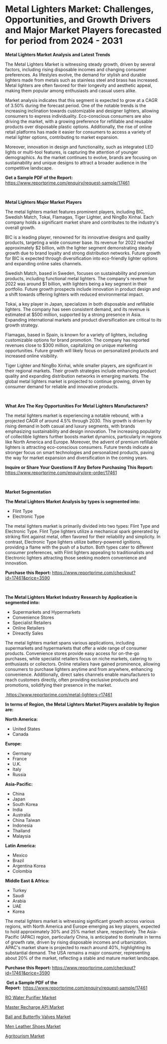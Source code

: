 <p><h1>Metal Lighters Market: Challenges, Opportunities, and Growth Drivers and Major Market Players forecasted for period from 2024 - 2031</h1></p><p><strong>Metal Lighters Market Analysis and Latest Trends</strong></p>
<p><p>The Metal Lighters Market is witnessing steady growth, driven by several factors, including rising disposable incomes and changing consumer preferences. As lifestyles evolve, the demand for stylish and durable lighters made from metals such as stainless steel and brass has increased. Metal lighters are often favored for their longevity and aesthetic appeal, making them popular among enthusiasts and casual users alike.</p><p>Market analysis indicates that this segment is expected to grow at a CAGR of 3.50% during the forecast period. One of the notable trends is the increasing inclination towards customizable and designer lighters, allowing consumers to express individuality. Eco-conscious consumers are also driving the market, with a growing preference for refillable and reusable products over disposable plastic options. Additionally, the rise of online retail platforms has made it easier for consumers to access a variety of metal lighter options, contributing to market expansion.</p><p>Moreover, innovation in design and functionality, such as integrated LED lights or multi-tool features, is capturing the attention of younger demographics. As the market continues to evolve, brands are focusing on sustainability and unique designs to attract a broader audience in the competitive landscape.</p></p>
<p><strong>Get a Sample PDF of the Report:&nbsp;</strong> <a href="https://www.reportprime.com/enquiry/request-sample/17461?utm_campaign=10&utm_medium=2&utm_source=Github&utm_content=ia&utm_term=19112024&utm_id=metal-lighters">https://www.reportprime.com/enquiry/request-sample/17461</a></p>
<p>&nbsp;</p>
<p><strong>Metal Lighters Major Market Players</strong></p>
<p><p>The metal lighters market features prominent players, including BIC, Swedish Match, Tokai, Flamagas, Tiger Lighter, and NingBo Xinhai. Each company holds a significant market share and contributes to the industry's overall growth.</p><p>BIC is a leading player, renowned for its innovative designs and quality products, targeting a wide consumer base. Its revenue for 2022 reached approximately $2 billion, with the lighter segment demonstrating steady growth due to brand loyalty and strong distribution networks. Future growth for BIC is expected through diversification into eco-friendly lighter options and expanding online sales channels.</p><p>Swedish Match, based in Sweden, focuses on sustainability and premium products, including functional metal lighters. The company's revenue for 2022 was around $1 billion, with lighters being a key segment in their portfolio. Future growth prospects include innovation in product design and a shift towards offering lighters with reduced environmental impact.</p><p>Tokai, a key player in Japan, specializes in both disposable and refillable lighters. The company has seen consistent demand, and its revenue is estimated at $500 million, supported by a strong presence in Asia. Expanding international markets and product diversification are critical to its growth strategy.</p><p>Flamagas, based in Spain, is known for a variety of lighters, including customizable options for brand promotion. The company has reported revenues close to $300 million, capitalizing on unique marketing opportunities. Future growth will likely focus on personalized products and increased online visibility.</p><p>Tiger Lighter and NingBo Xinhai, while smaller players, are significant in their regional markets. Their growth strategies include enhancing product quality and expanding distribution networks in emerging markets. The global metal lighters market is projected to continue growing, driven by consumer demand for reliable and innovative products.</p></p>
<p>&nbsp;</p>
<p><strong>What Are The Key Opportunities For Metal Lighters Manufacturers?</strong></p>
<p><p>The metal lighters market is experiencing a notable rebound, with a projected CAGR of around 4.5% through 2030. This growth is driven by rising demand in both casual and luxury segments, with brands emphasizing sustainability and design innovation. The increasing popularity of collectible lighters further boosts market dynamics, particularly in regions like North America and Europe. Moreover, the advent of premium refillable lighters is attracting eco-conscious consumers. Future trends indicate a stronger focus on smart technologies and personalized products, paving the way for market expansion and diversification in the coming years.</p></p>
<p><strong>Inquire or Share Your Questions If Any Before Purchasing This Report:</strong> <a href="https://www.reportprime.com/enquiry/pre-order/17461?utm_campaign=10&utm_medium=2&utm_source=Github&utm_content=ia&utm_term=19112024&utm_id=metal-lighters">https://www.reportprime.com/enquiry/pre-order/17461</a></p>
<p>&nbsp;</p>
<p><strong>Market Segmentation</strong></p>
<p><strong>The Metal Lighters Market Analysis by types is segmented into:</strong></p>
<p><ul><li>Flint Type</li><li>Electronic Type</li></ul></p>
<p><p>The metal lighters market is primarily divided into two types: Flint Type and Electronic Type. Flint Type lighters utilize a mechanical spark generated by striking flint against metal, often favored for their reliability and simplicity. In contrast, Electronic Type lighters utilize battery-powered ignitions, providing a flame with the push of a button. Both types cater to different consumer preferences, with Flint lighters appealing to traditionalists and Electronic lighters attracting those seeking modern convenience and innovation.</p></p>
<p><strong>Purchase this Report:&nbsp;</strong><a href="https://www.reportprime.com/checkout?id=17461&price=3590&utm_campaign=10&utm_medium=2&utm_source=Github&utm_content=ia&utm_term=19112024&utm_id=metal-lighters">https://www.reportprime.com/checkout?id=17461&price=3590</a></p>
<p>&nbsp;</p>
<p><strong>The Metal Lighters Market Industry Research by Application is segmented into:</strong></p>
<p><ul><li>Supermarkets and Hypermarkets</li><li>Convenience Stores</li><li>Specialist Retailers</li><li>Online Retailers</li><li>Direactly Sales</li></ul></p>
<p><p>The metal lighters market spans various applications, including supermarkets and hypermarkets that offer a wide range of consumer products. Convenience stores provide easy access for on-the-go purchases, while specialist retailers focus on niche markets, catering to enthusiasts or collectors. Online retailers have gained prominence, allowing consumers to purchase lighters anytime and from anywhere, enhancing convenience. Additionally, direct sales channels enable manufacturers to reach customers directly, often providing exclusive products and promotions, solidifying their presence in the market.</p></p>
<p><a href="https://www.reportprime.com/metal-lighters-r17461?utm_campaign=10&utm_medium=2&utm_source=Github&utm_content=ia&utm_term=19112024&utm_id=metal-lighters">&nbsp;https://www.reportprime.com/metal-lighters-r17461</a></p>
<p><strong>In terms of Region, the Metal Lighters Market Players available by Region are:</strong></p>
<p>
    <p> <strong> North America: </strong>
        <ul>
            <li>United States</li>
            <li>Canada</li>
        </ul>
        </p> 
    <p> <strong> Europe: </strong>
        <ul>
            <li>Germany</li>
            <li>France</li>
            <li>U.K.</li>
            <li>Italy</li>
            <li>Russia</li>
        </ul>
        </p> 
    <p> <strong> Asia-Pacific: </strong>
        <ul>
            <li>China</li>
            <li>Japan</li>
            <li>South Korea</li>
            <li>India</li>
            <li>Australia</li>
            <li>China Taiwan</li>
            <li>Indonesia</li>
            <li>Thailand</li>
            <li>Malaysia</li>
        </ul>
        </p> 
    <p> <strong> Latin America: </strong>
        <ul>
            <li>Mexico</li>
            <li>Brazil</li>
            <li>Argentina Korea</li>
            <li>Colombia</li>
        </ul>
        </p> 
    <p> <strong> Middle East & Africa: </strong>
        <ul>
            <li>Turkey</li>
            <li>Saudi</li>
            <li>Arabia</li>
            <li>UAE</li>
            <li>Korea</li>
        </ul>
    </p>
    </p>
<p><p>The metal lighters market is witnessing significant growth across various regions, with North America and Europe emerging as key players, expected to hold approximately 30% and 25% market share, respectively. The Asia-Pacific (APAC) region, particularly China, is anticipated to dominate in terms of growth rate, driven by rising disposable incomes and urbanization. APAC's market share is projected to reach around 40%, highlighting its substantial demand. The USA remains a major consumer, representing about 20% of the market, reflecting a stable and mature market landscape.</p></p>
<p><strong>Purchase this Report: </strong><a href="https://www.reportprime.com/checkout?id=17461&price=3590&utm_campaign=10&utm_medium=2&utm_source=Github&utm_content=ia&utm_term=19112024&utm_id=metal-lighters">https://www.reportprime.com/checkout?id=17461&price=3590</a></p>
<p>&nbsp;<strong>Get a Sample PDF of the Report:&nbsp;&nbsp;</strong><a href="https://www.reportprime.com/enquiry/request-sample/17461?utm_campaign=10&utm_medium=2&utm_source=Github&utm_content=ia&utm_term=19112024&utm_id=metal-lighters">https://www.reportprime.com/enquiry/request-sample/17461</a></p>
<p><strong></strong></p>
<p><p><a href="https://www.linkedin.com/pulse/ro-water-purifier-market-share-analysis-growth-trends-forecasts-s7p9e?utm_campaign=10&utm_medium=2&utm_source=Github&utm_content=ia&utm_term=19112024&utm_id=metal-lighters">RO Water Purifier Market</a></p><p><a href="https://issuu.com/reportprime-2/docs/master-recharge-api-market-size-203_e97684e7b8d195?utm_campaign=10&utm_medium=2&utm_source=Github&utm_content=ia&utm_term=19112024&utm_id=metal-lighters">Master Recharge API Market</a></p><p><a href="https://www.linkedin.com/pulse/ball-butterfly-valves-landscape-product-spectrum-market-jidre?utm_campaign=10&utm_medium=2&utm_source=Github&utm_content=ia&utm_term=19112024&utm_id=metal-lighters">Ball and Butterfly Valves Market</a></p><p><a href="https://github.com/mahnoor2003/Market-Research-Report-List-6/blob/main/men-leather-shoes-market.md?utm_campaign=10&utm_medium=2&utm_source=Github&utm_content=ia&utm_term=19112024&utm_id=metal-lighters">Men Leather Shoes Market</a></p><p><a href="https://issuu.com/reportprime-2/docs/agritourism-market-size-2030.pptx_5c80b4f4d7def2?utm_campaign=10&utm_medium=2&utm_source=Github&utm_content=ia&utm_term=19112024&utm_id=metal-lighters">Agritourism Market</a></p></p>